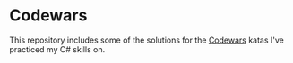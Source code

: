 # Codewars

This repository includes some of the solutions for the [Codewars](https://www.codewars.com/dashboard) katas I've practiced my C# skills on.
